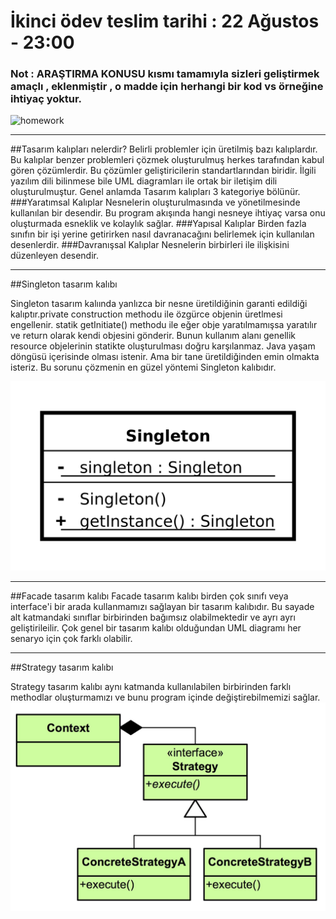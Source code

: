 # İkinci ödev teslim tarihi : 22 Ağustos - 23:00
### Not : ARAŞTIRMA KONUSU kısmı tamamıyla sizleri geliştirmek amaçlı , eklenmiştir , o madde için herhangi bir kod vs örneğine ihtiyaç yoktur.

![homework](https://user-images.githubusercontent.com/45206582/129493929-01f3b3a7-793f-4057-959a-ac5fb05ad8a8.png)

---

##Tasarım kalıpları nelerdir?
Belirli problemler için üretilmiş bazı kalıplardır. Bu kalıplar benzer problemleri çözmek oluşturulmuş herkes tarafından kabul gören çözümlerdir. Bu çözümler geliştiricilerin standartlarından biridir. İlgili yazılım dili bilinmese bile UML diagramları ile ortak bir iletişim dili oluşturulmuştur. Genel anlamda Tasarım kalıpları 3 kategoriye bölünür.
###Yaratımsal Kalıplar
Nesnelerin oluşturulmasında ve yönetilmesinde kullanılan bir desendir. Bu program akışında hangi nesneye ihtiyaç varsa onu oluşturmada esneklik ve kolaylık sağlar.
###Yapısal Kalıplar
Birden fazla sınıfın bir işi yerine getirirken nasıl davranacağını belirlemek için kullanılan desenlerdir. 
###Davranışsal Kalıplar
Nesnelerin birbirleri ile ilişkisini düzenleyen desendir.

---

##Singleton tasarım kalıbı

Singleton tasarım kalıında yanlızca bir nesne üretildiğinin garanti edildiği kalıptır.private construction methodu ile özgürce objenin üretlmesi engellenir. statik getInitiate() methodu ile eğer obje yaratılmamışsa yaratılır ve return olarak kendi objesini gönderir. Bunun kullanım alanı genellik resource objelerinin statikte oluşturulması doğru karşılanmaz. Java yaşam döngüsü içerisinde olması istenir. Ama bir tane üretildiğinden emin olmakta isteriz. Bu sorunu çözmenin en güzel yöntemi Singleton kalıbıdır.

![image](./singleton-uml.png)

---

##Facade tasarım kalıbı
Facade tasarım kalıbı birden çok sınıfı veya interface'i bir arada kullanmamızı sağlayan bir tasarım kalıbıdır. Bu sayade alt katmandaki sınıflar birbirinden bağımsız olabilmektedir ve ayrı ayrı geliştirileilir. Çok genel bir tasarım kalıbı olduğundan UML diagramı her senaryo için çok farklı olabilir.

---

##Strategy tasarım kalıbı

Strategy tasarım kalıbı aynı katmanda kullanılabilen birbirinden farklı methodlar oluşturmamızı ve bunu program içinde değiştirebilmemizi sağlar.
![image](./Strategy.jpeg)